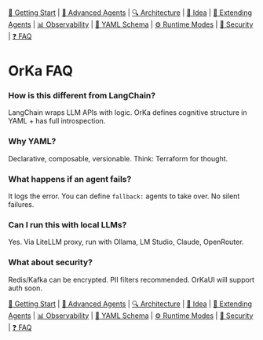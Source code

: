 [📘 Getting Start](./getting-started.md) | [🤖 Advanced Agents](./agents-advanced.md) | [🔍 Architecture](./architecture.md) | [🧠 Idea](./index.md) | [🧪 Extending Agents](./extending-agents.md) | [📊 Observability](./observability.md) | [📜 YAML Schema](./orka.yaml-schema.md) | [⚙ Runtime Modes](./runtime-modes.md) | [🔐 Security](./security.md) | [❓ FAQ](./faq.md)

# OrKa FAQ

### How is this different from LangChain?
LangChain wraps LLM APIs with logic. OrKa defines cognitive structure in YAML + has full introspection.

### Why YAML?
Declarative, composable, versionable. Think: Terraform for thought.

### What happens if an agent fails?
It logs the error. You can define `fallback:` agents to take over. No silent failures.

### Can I run this with local LLMs?
Yes. Via LiteLLM proxy, run with Ollama, LM Studio, Claude, OpenRouter.

### What about security?
Redis/Kafka can be encrypted. PII filters recommended. OrKaUI will support auth soon.

[📘 Getting Start](./getting-started.md) | [🤖 Advanced Agents](./agents-advanced.md) | [🔍 Architecture](./architecture.md) | [🧠 Idea](./index.md) | [🧪 Extending Agents](./extending-agents.md) | [📊 Observability](./observability.md) | [📜 YAML Schema](./orka.yaml-schema.md) | [⚙ Runtime Modes](./runtime-modes.md) | [🔐 Security](./security.md) | [❓ FAQ](./faq.md)
